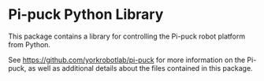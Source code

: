 # Pi-puck Python Library

This package contains a library for controlling the Pi-puck robot platform from Python.

See https://github.com/yorkrobotlab/pi-puck for more information on the Pi-puck, as well as additional details about the files contained in this package.

